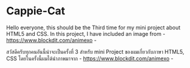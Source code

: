 # Cappie-Cat
Hello everyone, this should be the Third time for my mini project about HTML5 and CSS. In this project, I have included an image from -https://www.blockdit.com/animexo -

สวัสดีครับทุกคนอันนี้น่าจะเป็นครั้งที่ 3 สำหรับ mini Project ของผมเกี่ยวกับภาษา HTML5, CSS โดยในครั้งนี้ผมได้นำภาพมาจาก - https://www.blockdit.com/animexo -
